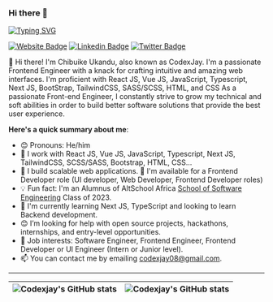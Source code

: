 ### Hi there 👋

[![Typing SVG](https://readme-typing-svg.herokuapp.com/?lines=Welcome+to+CodexJay's+Github+page;I'm+a+Self-taught+Frontend+Developer)](https://git.io/typing-svg)

[![Website Badge](https://img.shields.io/badge/-codexjay.vercel.app-000000?style=for-the-badge&logo=Google-Chrome&logoColor=white&link=https://codexjay.vercel.app)](https://codexjay.vercel.app) [![Linkedin Badge](https://img.shields.io/badge/-Chibuike~Ukandu-blue?style=for-the-badge&logo=Linkedin&logoColor=white&link=https://www.linkedin.com/in/chibuike-ukandu-8385401b0/)](https://www.linkedin.com/in/chibuike-ukandu-8385401b0/) [![Twitter Badge](https://img.shields.io/badge/-@Chibuike035-1ca0f1?style=for-the-badge&logo=twitter&logoColor=white&link=https://twitter.com/Chibuike035)](https://twitter.com/Chibuike035)


👋 Hi there! I'm Chibuike Ukandu, also known as CodexJay. I'm a passionate Frontend Engineer with a knack for crafting intuitive and amazing web interfaces. I'm proficient with React JS, Vue JS, JavaScript, Typescript, Next JS, BootStrap, TailwindCSS, SASS/SCSS, HTML, and CSS
As a passionate Front-end Engineer, I constantly strive to grow my technical and soft abilities in order to build better software solutions that provide the best user experience.

**Here's a quick summary about me**:

- 😊 Pronouns: He/him
- 🔭 I work with React JS, Vue JS, JavaScript, Typescript, Next JS, TailwindCSS, SCSS/SASS, Bootstrap, HTML, CSS...
- 🔭 I build scalable web applications.
💼 I'm available for a Frontend Developer role (UI developer, Web Developer, Frontend Developer roles)
- 💡 Fun fact: I'm an Alumnus of  AltSchool Africa [School of Software Engineering](https://altschoolafrica.com/schools/engineering) Class of 2023.
- 🌱 I'm currently learning Next JS, TypeScript and looking to learn Backend development.
- 😊 I’m looking for help with open source projects, hackathons, internships, and entry-level opportunities.
- 💼 Job interests: Software Engineer, Frontend Engineer, Frontend Developer or UI Engineer (Intern or Junior level). 
- 📫 You can contact me by emailing codexjay08@gmail.com.

---

| <img align="center" src="https://github-readme-stats.vercel.app/api?username=Jay035&show_icons=true&include_all_commits=true&hide_border=true" alt="Codexjay's GitHub stats" /> | <img align="center" src="https://github-readme-stats.vercel.app/api/top-langs/?username=Jay035&langs_count=8&layout=compact&hide_border=true" alt="Codexjay's GitHub stats" /> |
| ------------- | ------------- |

<!--
**Jay035/Jay035** is a ✨ _special_ ✨ repository because its `README.md` (this file) appears on your GitHub profile.


I am a self-taught Front-end Developer with expertise in creating responsive, scalable and intuitive interfaces using industry best practices. 

Here are some ideas to get you started:

- 🔭 I’m currently working on ...
- 🌱 I’m currently learning ...
- 👯 I’m looking to collaborate on ...
- 🤔 I’m looking for help with ...
- 💬 Ask me about ...
- 📫 How to reach me: ...
- 😄 Pronouns: ...
- ⚡ Fun fact: ...
-->


